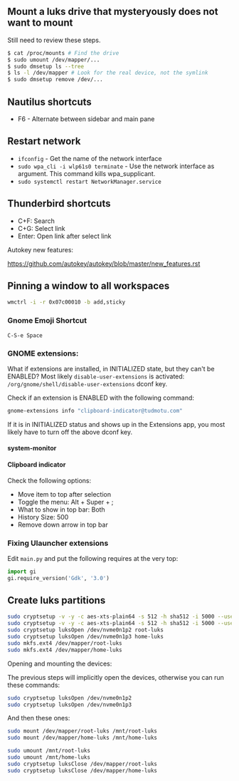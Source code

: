 ## Mount a luks drive that mysteryously does not want to mount

Still need to review these steps.

```bash
$ cat /proc/mounts # Find the drive
$ sudo umount /dev/mapper/...
$ sudo dmsetup ls --tree
$ ls -l /dev/mapper # Look for the real device, not the symlink
$ sudo dmsetup remove /dev/...
```

## Nautilus shortcuts

- F6 - Alternate between sidebar and main pane

## Restart network

- `ifconfig` - Get the name of the network interface
- `sudo wpa_cli -i wlp61s0 terminate` - Use the network interface as argument. This command kills wpa_supplicant.
- `sudo systemctl restart NetworkManager.service`

## Thunderbird shortcuts

- C+F: Search
- C+G: Select link
- Enter: Open link after select link

Autokey new features:

https://github.com/autokey/autokey/blob/master/new_features.rst

## Pinning a window to all workspaces

```sh
wmctrl -i -r 0x07c00010 -b add,sticky
```

### Gnome Emoji Shortcut

`C-S-e Space`

### GNOME extensions:

What if extensions are installed, in INITIALIZED state, but they can't be
ENABLED? Most likely `disable-user-extensions` is activated:
`/org/gnome/shell/disable-user-extensions` dconf key.

Check if an extension is ENABLED with the following command:

```sh
gnome-extensions info "clipboard-indicator@tudmotu.com"
```

If it is in INITIALIZED status and shows up in the Extensions app, you most
likely have to turn off the above dconf key.

#### system-monitor

#### Clipboard indicator

Check the following options:

- Move item to top after selection
- Toggle the menu: Alt + Super + ;
- What to show in top bar: Both
- History Size: 500
- Remove down arrow in top bar

### Fixing Ulauncher extensions

Edit `main.py` and put the following requires at the very top:

```py
import gi
gi.require_version('Gdk', '3.0')
```

## Create luks partitions

```sh
sudo cryptsetup -v -y -c aes-xts-plain64 -s 512 -h sha512 -i 5000 --use-random luksFormat /dev/nvme0n1p2
sudo cryptsetup -v -y -c aes-xts-plain64 -s 512 -h sha512 -i 5000 --use-random luksFormat /dev/nvme0n1p3
sudo cryptsetup luksOpen /dev/nvme0n1p2 root-luks
sudo cryptsetup luksOpen /dev/nvme0n1p3 home-luks
sudo mkfs.ext4 /dev/mapper/root-luks
sudo mkfs.ext4 /dev/mapper/home-luks
```

Opening and mounting the devices:

The previous steps will implicitly open the devices, otherwise you can run these commands:

```sh
sudo cryptsetup luksOpen /dev/nvme0n1p2
sudo cryptsetup luksOpen /dev/nvme0n1p3
```

And then these ones:

```sh
sudo mount /dev/mapper/root-luks /mnt/root-luks
sudo mount /dev/mapper/home-luks /mnt/home-luks

sudo umount /mnt/root-luks
sudo umount /mnt/home-luks
sudo cryptsetup luksClose /dev/mapper/root-luks
sudo cryptsetup luksClose /dev/mapper/home-luks
